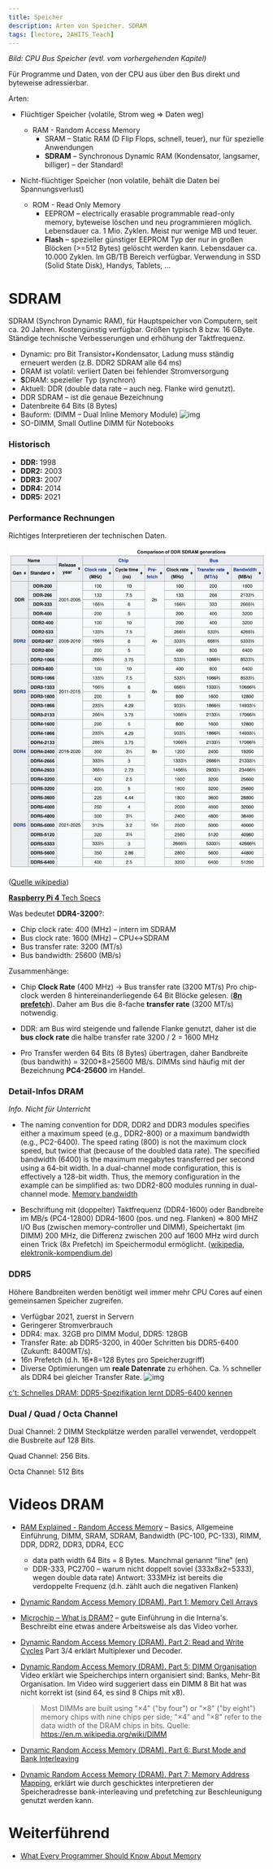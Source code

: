 ```yaml
---
title: Speicher
description: Arten von Speicher. SDRAM
tags: [lecture, 2AHITS_Teach]
---
```


*Bild: CPU Bus Speicher (evtl. vom vorhergehenden Kapitel)*

Für Programme und Daten, von der CPU aus über den Bus direkt und byteweise adressierbar.

Arten:

-   Flüchtiger Speicher (volatile, Strom weg => Daten weg)
    -   RAM - Random Access Memory 
        -   SRAM – Static RAM (D Flip Flops, schnell, teuer), nur für spezielle Anwendungen
        -   **SDRAM** – Synchronous Dynamic RAM (Kondensator, langsamer, billiger) – der Standard!

- Nicht-flüchtiger Speicher (non volatile, behält die Daten bei Spannungsverlust)
  - ROM - Read Only Memory 
    - EEPROM – electrically erasable programmable read-only memory, byteweise löschen und neu programmieren möglich. Lebensdauer ca. 1 Mio. Zyklen. Meist nur wenige MB und teuer.
    - **Flash** – spezieller günstiger EEPROM Typ der nur in großen Blöcken (>=512 Bytes) gelöscht werden kann. Lebensdauer ca. 10.000 Zyklen. Im GB/TB Bereich verfügbar. Verwendung in SSD (Solid State Disk), Handys, Tablets, ...

# SDRAM

SDRAM (Synchron Dynamic RAM), für Hauptspeicher von Computern, seit ca. 20 Jahren. Kostengünstig verfügbar. Größen typisch 8 bzw. 16 GByte. Ständige technische Verbesserungen und erhöhung der Taktfrequenz.

- Dynamic: pro Bit Transistor+Kondensator, Ladung muss ständig erneuert werden (z.B. DDR2 SDRAM alle 64 ms)
- DRAM ist volatil: verliert Daten bei fehlender Stromversorgung
- **S**DRAM: spezieller Typ (synchron)
- Aktuell: DDR (double data rate – auch neg. Flanke wird genutzt).
- DDR SDRAM – ist die genaue Bezeichnung
- Datenbreite 64 Bits (8 Bytes)
- Bauform: (DIMM – Dual Inline Memory Module)
  ![img](fig/800px-Generic_DDR_Memory_(Xytram).jpg)
- SO-DIMM, Small Outline DIMM für Notebooks



### Historisch

- **DDR:** 1998
- **DDR2:** 2003
- **DDR3:** 2007
- **DDR4:** 2014
- **DDR5:** 2021

### Performance Rechnungen

Richtiges Interpretieren der technischen Daten. 

![image-20211108113128159](fig/image-20211108113128159.png)

([Quelle wikipedia](https://en.wikipedia.org/wiki/DDR_SDRAM#Generations))

[**Raspberry Pi 4** Tech Specs](https://www.raspberrypi.org/products/raspberry-pi-4-model-b/specifications/)

Was bedeutet **DDR4-3200**?:

- Chip clock rate: 400 (MHz) – intern im SDRAM
- Bus clock rate: 1600 (MHz) – CPU↔SDRAM
- Bus transfer rate: 3200 (MT/s)
- Bus bandwidth: 25600 (MB/s)

Zusammenhänge:

- Chip **Clock Rate** (400 MHz) → Bus transfer rate (3200 MT/s)
  Pro chip-clock werden 8 hintereinanderliegende 64 Bit Blöcke gelesen. (**[8n prefetch](https://en.wikipedia.org/wiki/Synchronous_dynamic_random-access_memory#DDR_SDRAM_prefetch_architecture)**). Daher am Bus die 8-fache **transfer rate**  (3200 MT/s) notwendig.
- DDR: am Bus wird  steigende und fallende Flanke genutzt, daher ist die **bus clock rate** die halbe transfer rate 3200 / 2 = 1600 MHz

- Pro Transfer werden 64 Bits (8 Bytes) übertragen, daher Bandbreite (bus bandwith) = 3200*8=25600 MB/s. DIMMs sind häufig mit der Bezeichnung **PC4-25600** im Handel.



### Detail-Infos DRAM

*Info. Nicht für Unterricht*

-   The naming convention for DDR, DDR2 and DDR3 modules specifies either a maximum speed (e.g., DDR2-800) or a maximum bandwidth (e.g., PC2-6400). The speed rating (800) is not the maximum clock speed, but twice that (because of the doubled data rate). The specified bandwidth (6400) is the maximum megabytes transferred per second using a 64-bit width. In a dual-channel mode configuration, this is effectively a 128-bit width. Thus, the memory configuration in the example can be simplified as: two DDR2-800 modules running in dual-channel mode. [Memory bandwidth](https://en.wikipedia.org/wiki/Memory_bandwidth)

-   Beschriftung mit (doppelter) Taktfrequenz (DDR4-1600) oder Bandbreite im MB/s (PC4-12800)
    DDR4-1600 (pos. und neg. Flanken) => 800 MHZ I/O Bus (zwischen memory-controller und DIMM), Speichertakt (im DIMM) 200 MHz, die Differenz zwischen 200 auf 1600 MHz wird durch einen Trick (8x Prefetch) im Speichermodul ermöglicht. ([wikipedia](https://de.wikipedia.org/wiki/DDR-SDRAM), [elektronik-kompendium.de](https://www.elektronik-kompendium.de/sites/com/1312291.htm))

### DDR5

Höhere Bandbreiten werden benötigt weil immer mehr CPU Cores auf einen gemeinsamen Speicher zugreifen.

- Verfügbar 2021, zuerst in Servern
- Geringerer Stromverbrauch
- DDR4: max. 32GB pro DIMM Modul, DDR5: 128GB
- Transfer Rate: ab DDR5-3200, in 400er Schritten bis DDR5-6400 (Zukunft: 8400MT/s).
- 16n Prefetch (d.h. 16*8=128 Bytes pro Speicherzugriff)
- Diverse Optimierungen um **reale Datenrate** zu erhöhen. Ca. ⅓ schneller als DDR4 bei gleicher Transfer Rate.
  ![img](fig/ddr5_blog_post_image_2.png)

[c't: Schnelles DRAM: DDR5-Spezifikation lernt DDR5-6400 kennen](https://www.heise.de/news/Schnelles-DRAM-DDR5-Spezifikation-lernt-DDR5-6400-kennen-6233489.html)

### Dual / Quad / Octa Channel

Dual Channel: 2 DIMM Steckplätze werden parallel verwendet, verdoppelt die Busbreite auf 128 Bits.

Quad Channel: 256 Bits.

Octa Channel: 512 Bits



# Videos DRAM

- [RAM Explained - Random Access Memory](https://youtu.be/PVad0c2cljo) – Basics, Allgemeine Einführung, DIMM, SRAM, SDRAM, Bandwidth (PC-100, PC-133), RIMM, DDR, DDR2, DDR3, DDR4, ECC

  -   data path width 64 Bits = 8 Bytes. Manchmal genannt "line" (en)
  -   DDR-333, PC2700 – warum nicht doppelt soviel (333x8x2=5333), wegen double data rate)
      Antwort: 333MHz ist bereits die verdoppelte Frequenz (d.h. zählt auch die negativen Flanken) 

- [Dynamic Random Access Memory (DRAM). Part 1: Memory Cell Arrays](https://youtu.be/I-9XWtdW_Co)

- [Microchip – What is DRAM?](https://youtu.be/Lozf9sceW_o) – gute Einführung in die Interna's. Beschreibt eine etwas andere Arbeitsweise als das Video vorher.

- [Dynamic Random Access Memory (DRAM). Part 2: Read and Write Cycles](https://youtu.be/x3jGqOrXXc8)
  Part 3/4 erklärt Multiplexer und Decoder.

- [Dynamic Random Access Memory (DRAM). Part 5: DIMM Organisation](https://youtu.be/Mhqi70OPW0o)
  Video erklärt wie Speicherchips intern organisiert sind: Banks, Mehr-Bit Organisation. Im Video wird suggeriert dass ein DIMM 8 Bit hat was nicht korrekt ist (sind 64, es sind 8 Chips mit x8).

  >   Most DIMMs are built using "×4" ("by four") or "×8" ("by eight") memory chips with nine chips per side; "×4" and "×8" refer to the data width of the DRAM chips in bits. Quelle: https://en.m.wikipedia.org/wiki/DIMM

- [Dynamic Random Access Memory (DRAM). Part 6: Burst Mode and Bank Interleaving](https://youtu.be/9BjVUmaXaCQ)

- [Dynamic Random Access Memory (DRAM). Part 7: Memory Address Mapping](https://youtu.be/8Ha1Zd0T1r0), erklärt wie durch geschicktes interpretieren der Speicheradresse bank-interleaving und prefetching zur Beschleunigung genutzt werden kann.



# Weiterführend

- [What Every Programmer Should Know About Memory](https://akkadia.org/drepper/cpumemory.pdf)


